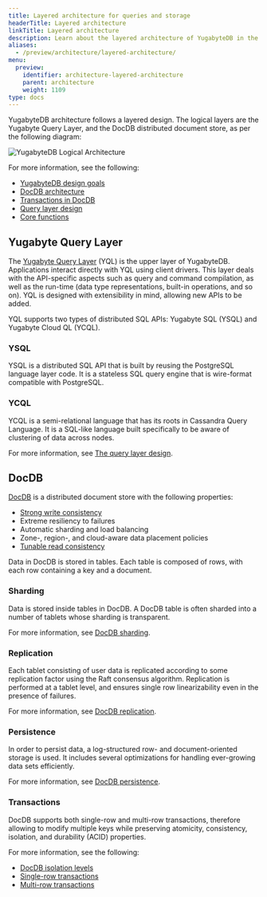 ```yaml
---
title: Layered architecture for queries and storage
headerTitle: Layered architecture
linkTitle: Layered architecture
description: Learn about the layered architecture of YugabyteDB in the query layer and the storage layer.
aliases:
  - /preview/architecture/layered-architecture/
menu:
  preview:
    identifier: architecture-layered-architecture
    parent: architecture
    weight: 1109
type: docs
---
```


YugabyteDB architecture follows a layered design. The logical layers are the Yugabyte Query Layer, and the DocDB distributed document store, as per the following diagram:

![YugabyteDB Logical Architecture](/images/architecture/yb-arch-new.png)

For more information, see the following:

* [YugabyteDB design goals](../design-goals/)
* [DocDB architecture](../docdb/)
* [Transactions in DocDB](../transactions/)
* [Query layer design](../query-layer/)
* [Core functions](../core-functions/)

## Yugabyte Query Layer

The [Yugabyte Query Layer](../query-layer/) (YQL) is the upper layer of YugabyteDB. Applications interact directly with YQL using client drivers. This layer deals with the API-specific aspects such as query and command compilation, as well as the run-time (data type representations, built-in operations, and so on). YQL is designed with extensibility in mind, allowing new APIs to be added.

YQL supports two types of distributed SQL APIs: Yugabyte SQL (YSQL) and Yugabyte Cloud QL (YCQL).

### YSQL

YSQL is a distributed SQL API that is built by reusing the PostgreSQL language layer code. It is a stateless SQL query engine that is wire-format compatible with PostgreSQL.

### YCQL

YCQL is a semi-relational language that has its roots in Cassandra Query Language. It is a SQL-like language built specifically to be aware of clustering of data across nodes.

For more information, see [The query layer design](../query-layer/overview/).

## DocDB

[DocDB](../docdb/) is a distributed document store with the following properties:

* [Strong write consistency](../docdb-replication/replication/#tablet-peers)
* Extreme resiliency to failures
* Automatic sharding and load balancing
* Zone-, region-, and cloud-aware data placement policies
* [Tunable read consistency](../docdb-replication/replication/#follower-reads)

Data in DocDB is stored in tables. Each table is composed of rows, with each row containing a key and a document.

### Sharding

Data is stored inside tables in DocDB. A DocDB table is often sharded into a number of tablets whose sharding is transparent.

For more information, see [DocDB sharding](../docdb-sharding/).

### Replication

Each tablet consisting of user data is replicated according to some replication factor using the Raft consensus algorithm. Replication is performed at a tablet level, and ensures single row linearizability even in the presence of failures.

For more information, see [DocDB replication](../docdb-replication/).

### Persistence

In order to persist data, a log-structured row- and document-oriented storage is used. It includes several optimizations for handling ever-growing data sets efficiently.

For more information, see [DocDB persistence](../docdb/persistence/).

### Transactions

DocDB supports both single-row and multi-row transactions, therefore allowing to modify multiple keys while preserving atomicity, consistency, isolation, and durability (ACID) properties.

For more information, see the following:

* [DocDB isolation levels](../transactions/isolation-levels/)
* [Single-row transactions](../transactions/single-row-transactions/)
* [Multi-row transactions](../transactions/distributed-txns/)
